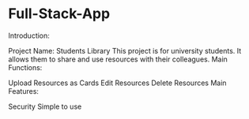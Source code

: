 ﻿# Full-Stack-App

Introduction:

Project Name: Students Library
This project is for university students.
It allows them to share and use resources with their colleagues.
Main Functions:

Upload Resources as Cards
Edit Resources
Delete Resources
Main Features:

Security
Simple to use

